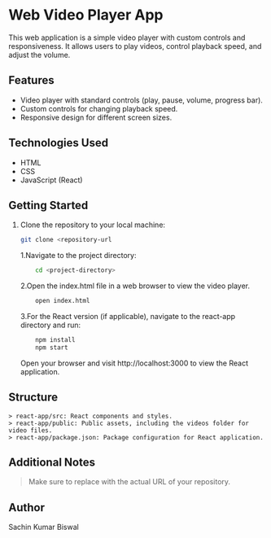 # Web Video Player App

This web application is a simple video player with custom controls and responsiveness. It allows users to play videos, control playback speed, and adjust the volume.

## Features

- Video player with standard controls (play, pause, volume, progress bar).
- Custom controls for changing playback speed.
- Responsive design for different screen sizes.

## Technologies Used

- HTML
- CSS
- JavaScript (React)

## Getting Started

1. Clone the repository to your local machine:

   ```bash
   git clone <repository-url
   ```
    1.Navigate to the project directory:    
    ```bash
        cd <project-directory>
    ```
    2.Open the index.html file in a web browser to view the video player.
    ```bash
        open index.html
    ```
    3.For the React version (if applicable), navigate to the react-app directory and run:
    ```bash
        npm install
        npm start
    ```
    Open your browser and visit http://localhost:3000 to view the React application.

## Structure
    > react-app/src: React components and styles.
    > react-app/public: Public assets, including the videos folder for video files.
    > react-app/package.json: Package configuration for React application.

## Additional Notes
> Make sure to replace <repository-url> with the actual URL of your repository.

## Author
Sachin Kumar Biswal
